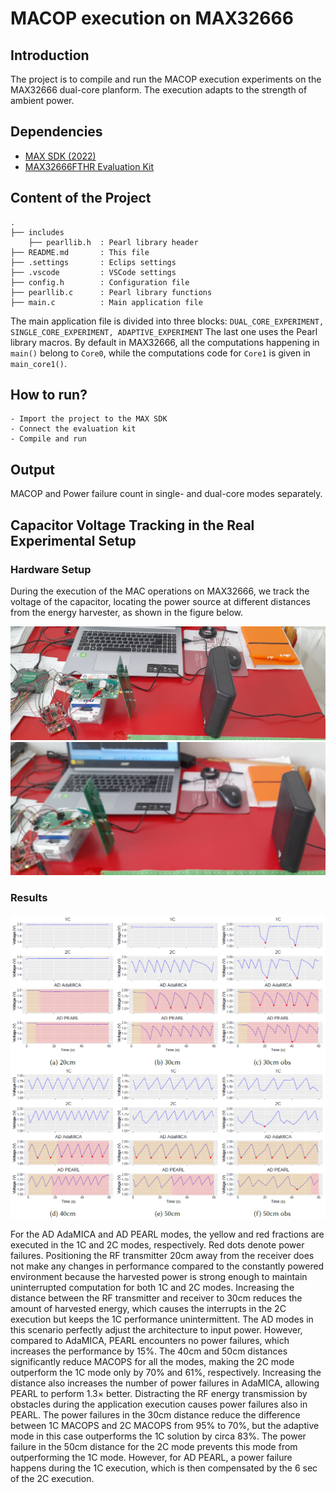 # MACOP execution on MAX32666

## Introduction

The project is to compile and run the MACOP execution experiments on the MAX32666 dual-core planform. The execution adapts to the strength of ambient power.

## Dependencies

- [MAX SDK (2022)](https://analogdevicesinc.github.io/msdk/USERGUIDE/)
- [MAX32666FTHR Evaluation Kit](https://www.analog.com/en/resources/evaluation-hardware-and-software/evaluation-boards-kits/max32666fthr.html#eb-overview)

## Content of the Project

```
.
├── includes
	├── pearllib.h  : Pearl library header
├── README.md       : This file
├── .settings       : Eclips settings
├── .vscode         : VSCode settings
├── config.h        : Configuration file
├── pearllib.c      : Pearl library functions
├── main.c          : Main application file
```

The main application file is divided into three blocks: ```DUAL_CORE_EXPERIMENT, SINGLE_CORE_EXPERIMENT, ADAPTIVE_EXPERIMENT```
The last one uses the Pearl library macros. By default in MAX32666, all the computations happening in ```main()``` belong to ```Core0```, while the computations code for ```Core1``` is given in ```main_core1()```. 

## How to run?

```
- Import the project to the MAX SDK
- Connect the evaluation kit
- Compile and run
```

## Output

MACOP and Power failure count in single- and dual-core modes separately.

## Capacitor Voltage Tracking in the Real Experimental Setup

### Hardware Setup
During the execution of the MAC operations on MAX32666, we track the voltage of the capacitor, locating the power source at different distances from the energy harvester, as shown in the figure below. 

<img src="../img/short_distance.jpg">
<img src="../img/long_distance.jpg" >

### Results
<img src="../img/macop_test.png">

For the AD AdaMICA and AD PEARL modes, the yellow and red fractions are executed in the 1C and 2C modes, respectively. Red dots denote power failures. Positioning the RF transmitter 20cm away from the receiver does not make any changes in performance compared to the constantly powered environment because the harvested power is strong enough to maintain uninterrupted computation for both 1C and 2C modes. Increasing the distance between the RF transmitter and receiver to 30cm reduces the amount of harvested energy, which causes the interrupts in the 2C execution but keeps the 1C performance unintermittent. The AD modes in this scenario perfectly adjust the architecture to input power. However, compared to AdaMICA, PEARL encounters no power failures, which increases the performance by 15%. The 40cm and 50cm distances significantly reduce MACOPS for all the modes, making the 2C mode outperform the 1C mode only by 70% and 61%, respectively. Increasing the distance also increases the number of power failures in AdaMICA, allowing PEARL to perform 1.3× better. Distracting the RF energy transmission by obstacles during the application execution causes power failures also in PEARL. The power failures in the 30cm distance reduce the difference between 1C MACOPS and 2C MACOPS from 95% to 70%, but the adaptive mode in this case outperforms the 1C solution by circa 83%. The power failure in the 50cm distance for the 2C mode prevents this mode from outperforming the 1C mode. However, for AD PEARL, a power failure happens during the 1C execution, which is then compensated by the 6 sec of the 2C execution.
